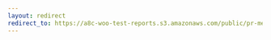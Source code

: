 ```yaml
---
layout: redirect
redirect_to: https://a8c-woo-test-reports.s3.amazonaws.com/public/pr-merge/40476/e2e/index.html
---
```

